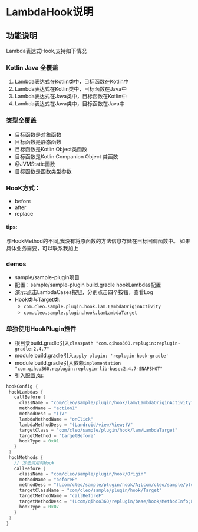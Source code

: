 # LambdaHook说明

## 功能说明

Lambda表达式Hook,支持如下情况

### Kotlin Java 全覆盖

1. Lambda表达式在Kotlin类中，目标函数在Kotlin中
2. Lambda表达式在Kotlin类中，目标函数在Java中
3. Lambda表达式在Java类中，目标函数在Kotlin中
3. Lambda表达式在Java类中，目标函数在Java中


### 类型全覆盖

* 目标函数是对象函数
* 目标函数是静态函数
* 目标函数是Kotlin Object类函数
* 目标函数是Kotlin Companion Object 类函数
* @JVMStatic函数
* 目标函数是函数类型参数

### HooK方式：

* before
* after
* replace

#### tips: 
与HookMethod的不同,我没有将原函数的方法信息存储在目标回调函数中。 如果具体业务需要，可以联系我加上

### demos

* sample/sample-plugin项目
* 配置：sample/sample-plugin build.gradle hookLambdas配置
* 演示:点击LambdaCases按钮，分别点击四个按钮，查看Log
* Hook类与Target类:
    * `com.cleo.sample.plugin.hook.lam.LambdaOriginActivity`
    * `com.cleo.sample.plugin.hook.lamLambdaTarget`
  
### 单独使用HookPlugin插件

* 根目录build.gradle引入`classpath "com.qihoo360.replugin:replugin-gradle:2.4.7"`
* module build.gradle引入`apply plugin: 'replugin-hook-gradle' `
* module build.gradle引入依赖`implementation "com.qihoo360.replugin:replugin-lib-base:2.4.7-SNAPSHOT" `  
* 引入配置,如:

 ```groovy
hookConfig {
  hookLambdas {
    callBefore {
      className = "com/cleo/sample/plugin/hook/lam/LambdaOriginActivity"
      methodName = "action1"
      methodDesc = "()V"
      lambdaMethodName = "onClick"
      lambdaMethodDesc = "(Landroid/view/View;)V"
      targetClass = "com/cleo/sample/plugin/hook/lam/LambdaTarget"
      targetMethod = "targetBefore"
      hookType = 0x01
    }
  }
  hookMethods {
    // 方法调用时Hook
    callBefore {
      className = "com/cleo/sample/plugin/hook/Origin"
      methodName = "beforeF"
      methodDesc = "(Lcom/cleo/sample/plugin/hook/A;Lcom/cleo/sample/plugin/hook/B;)Lcom/cleo/sample/plugin/hook/Res;"
      targetClassName = "com/cleo/sample/plugin/hook/Target"
      targetMethodName = "callBeforeF"
      targetMethodDesc = "(Lcom/qihoo360/replugin/base/hook/MethodInfo;Ljava/lang/Object;Lcom/cleo/sample/plugin/hook/A;Lcom/cleo/sample/plugin/hook/B;)V"
      hookType = 0x07
    }
  }
}
```
